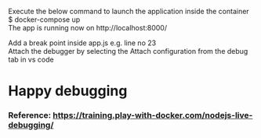 Execute the below command to launch the application inside the container </br>
$ docker-compose up </br>
The app is running now on http://localhost:8000/</br>

Add a break point inside app.js e.g. line no 23</br>
Attach the debugger by selecting the Attach configuration from the debug tab in vs code </br>

# Happy debugging

### Reference: https://training.play-with-docker.com/nodejs-live-debugging/
